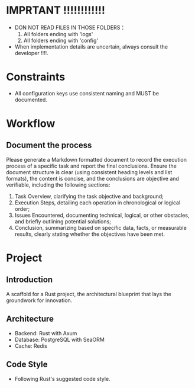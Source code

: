 # IMPRTANT !!!!!!!!!!!!
- DON NOT READ FILES IN THOSE FOLDERS：
  1) All folders ending with 'logs'
  2) All folders ending with 'config'
- When implementation details are uncertain, always consult the developer !!!!.


# Constraints  
- All configuration keys use consistent naming and MUST be documented.

 

# Workflow

## Document the process
Please generate a Markdown formatted document to record the execution process of a specific task and report the final conclusions. 
Ensure the document structure is clear (using consistent heading levels and list formats), the content is concise, and the conclusions are objective and verifiable, including the following sections:
  1) Task Overview, clarifying the task objective and background;
  2) Execution Steps, detailing each operation in chronological or logical order;
  3) Issues Encountered, documenting technical, logical, or other obstacles, and briefly outlining potential solutions;
  4) Conclusion, summarizing based on specific data, facts, or measurable results, clearly stating whether the objectives have been met.


# Project 

## Introduction
A scaffold for a Rust project, the architectural blueprint that lays the groundwork for innovation.

## Architecture
- Backend: Rust with Axum
- Database: PostgreSQL with SeaORM 
- Cache: Redis
  

## Code Style
- Following Rust's suggested code style.



